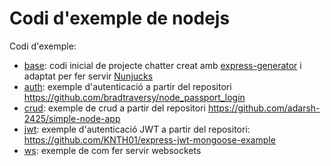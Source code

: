 # Codi d'exemple de nodejs

Codi d'exemple:

* [base](./base/): codi inicial de projecte chatter creat amb [express-generator](https://expressjs.com/en/starter/generator.html) i adaptat per fer servir [Nunjucks](https://mozilla.github.io/nunjucks/)
* [auth](./auth/): exemple d'autenticació a partir del repositori https://github.com/bradtraversy/node_passport_login
* [crud](./crud/): exemple de crud a partir del repositori https://github.com/adarsh-2425/simple-node-app
* [jwt](./jwt): exemple d'autenticació JWT a partir del repositori: https://github.com/KNTH01/express-jwt-mongoose-example
* [ws](./ws/): exemple de com fer servir websockets
